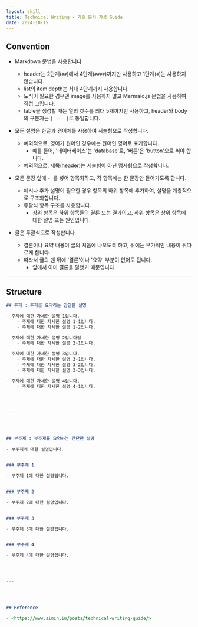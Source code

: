 ```yaml
---
layout: skill
title: Technical Writing - 기술 문서 작성 Guide
date: 2024-10-15
---
```





## Convention

- Markdown 문법을 사용합니다.
    - header는 2단계(`##`)에서 4단계(`####`)까지만 사용하고 1단계(`#`)는 사용하지 않습니다.
    - list의 item depth는 최대 4단계까지 사용합니다.
    - 도식이 필요한 경우엔 image를 사용하지 않고 Mermaid.js 문법을 사용하여 직접 그립니다.
    - table을 생성할 때는 열의 갯수를 최대 5개까지만 사용하고, header와 body의 구분자는 `| --- |`로 통일합니다.

- 모든 설명은 한글과 경어체를 사용하여 서술형으로 작성합니다.
    - 예외적으로, 영어가 원어인 경우에는 원어인 영어로 표기합니다.
        - 예를 들어, '데이터베이스'는 'database'로, '버튼'은 'button'으로 써야 합니다.
    - 예외적으로, 제목(header)는 서술형이 아닌 명사형으로 작성합니다.

- 모든 문장 앞에 `- `를 넣어 항목화하고, 각 항목에는 한 문장만 들어가도록 합니다.
    - 예시나 추가 설명이 필요한 경우 항목의 하위 항목에 추가하여, 설명을 계층적으로 구조화합니다.
    - 두괄식 항목 구조를 사용합니다.
        - 상위 항목은 하위 항목들의 결론 또는 결과이고, 하위 항목은 상위 항목에 대한 설명 또는 원인입니다.

- 글은 두괄식으로 작성합니다.
    - 결론이나 요약 내용이 글의 처음에 나오도록 하고, 뒤에는 부가적인 내용이 뒤따르게 합니다.
    - 따라서 글의 맨 뒤에 '결론'이나 '요약' 부분이 없어도 됩니다.
        - 앞에서 이미 결론을 말했기 때문입니다.




---




## Structure

```markdown
## 주제 : 주제를 요약하는 간단한 설명

- 주제에 대한 자세한 설명 1입니다.
    - 주제에 대한 자세한 설명 1-1입니다.
    - 주제에 대한 자세한 설명 1-2입니다.

- 주제에 대한 자세한 설명 2입니다입
    - 주제에 대한 자세한 설명 2-1입니다.

- 주제에 대한 자세한 설명 3입니다.
    - 주제에 대한 자세한 설명 3-1입니다.
    - 주제에 대한 자세한 설명 3-2입니다.
    - 주제에 대한 자세한 설명 3-3입니다.

- 주제에 대한 자세한 설명 4입니다.
    - 주제에 대한 자세한 설명 4-1입니다.




---




## 부주제 : 부주제를 요약하는 간단한 설명

- 부주제에 대한 설명입니다.


### 부주제 1

- 부주제 1에 대한 설명입니다.


### 부주제 2

- 부주제 2에 대한 설명입니다.


### 부주제 3

- 부주제 3에 대한 설명입니다.


### 부주제 4

- 부주제 4에 대한 설명입니다.




---




## Reference

- <https://www.simin.im/posts/technical-writing-guide/>

```
